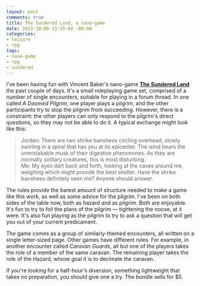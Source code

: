 ```yaml
---
layout: post
comments: true
title: The Sundered Land, a nano-game
date: 2013-10-08 23:59:04 -06:00
categories:
- leisure
- rpg
tags:
- nano-game
- rpg
- sundered
---
```

I've been having fun with Vincent Baker's nano-game [**The Sundered Land**](http://nightskygames.com/welcome/game/TheSunderedLand) the past couple of days. It's a small roleplaying game set, comprised of a number of single encounters, suitable for playing in a forum thread. In one called _A Doomed Pilgrim_, one player plays a pilgrim, and the other participants try to stop the pilgrim from succeeding. However, there is a constraint: the other players can only respond to the pilgrim's direct questions, so they may not be able to do it. A typical exchange might look like this:

> Jordan: There are two shrike banshees circling overhead, slowly swirling in a spiral that has you at its epicenter. The wind bears the unmistakable musk of their digestive pheromones. As they are normally solitary creatures, this is most disturbing. ﻿  
> Me: My eyes dart back and forth, looking at the caves around me, weighing which might provide the best shelter. Have the shrike banshees definitely seen me? Anyone should answer.﻿

The rules provide the barest amount of structure needed to make a game like this work, as well as some advice for the pilgrim. I've been on both sides of the table now, both as hazard and as pilgrim. Both are enjoyable. It's fun to try to foil the plans of the pilgrim — tightening the noose, at it were. It's also fun playing as the pilgrim to try to ask a question that will get you out of your current predicament.

The game comes as a group of similarly-themed encounters, all written on a single letter-sized page. Other games have different rules. For example, in another encounter called _Caravan Guards_, all but one of the players takes the role of a member of the same caravan. The remaining player takes the role of the Hazard, whose goal it is to decimate the caravan.

If you're looking for a half-hour's diversion, something lightweight that takes no preparation, you should give one a try. The bundle sells for $5.
